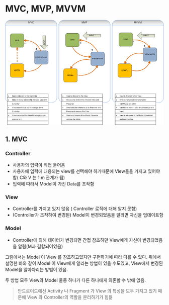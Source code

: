 # MVC, MVP, MVVM

![mvc_mvp_mvvm.png](https://github.com/SoojongHwang/LessSmartEditor/blob/master/Study/images/mvc_mvp_mvvm.png?raw=true)



## 1. MVC

### Controller

* 사용자의 입력이 직접 들어옴
* 사용자에 입력에 대응되는 view를 선택해야 하기때문에 View들을 가지고 있어야함( C와 V 는 1:m 관계가 됨)
* 입력에 따라서 Model이 가진 Data를 조작함

### View 

* Controller를 가지고 있지 않음 ( Controller 로직에 대해 알지 못함)
* (Controller가 조작하여 변경된) Model이 변경되었음을 알리면 자신을 업데이트함

### Model

* Controller에 의해 데이터가 변경되면 간접 참조하던 View에게 자신이 변경되었음을 알림(M과 결합되어있음)



그림에서는 Model 이 View 를 참조하고있지만 구현하기에 따라 다를 수 있다. 위에서 설명한 바와 같이 Model 이 View에게 알리는 방법이 있을 수도있고, View에서 변경된 Model을 알아차리는 방법이 있음.

두 방법 모두 View와 Model 둘중 하나가 다른 하나에게 의존할 수 밖에 없음.



> 안드로이드에선 Activity 나 Fragment 가 View 의 특성을 모두 가지고 있기 때문에 View 와 Controller의 역할을 분리하기가 힘듦




